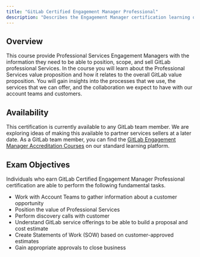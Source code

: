 ```yaml
---
title: "GitLab Certified Engagement Manager Professional"
description: "Describes the Engagement Manager certification learning objectives and cirriculum."
---
```


## Overview

This course provide Professional Services Engagement Managers with the information they need to be able to position, scope, and sell GitLab professional Services. In the course you will learn about the Professional Services value proposition and how it relates to the overall GitLab value proposition. You will gain insights into the processes that we use, the services that we can offer, and the collaboration we expect to have with our account teams and customers.

## Availability

This certification is currently available to any GitLab team member. We are exploring ideas of making this available to partner services sellers at a later date.  As a GitLab team member, you can find the [GitLab Engagement Manager Accreditation Courses](https://gitlab.edcast.com/pathways/engagement-manager-accreditation) on our standard learning platform.

## Exam Objectives

Individuals who earn GitLab Certified Engagement Manager Professional certification are able to perform the following fundamental tasks.

- Work with Account Teams to gather information about a customer opportunity
- Position the value of Professional Services
- Perform discovery calls with customer
- Understand GitLab service offerings to be able to build a proposal and cost estimate
- Create Statements of Work (SOW) based on customer-approved estimates
- Gain appropriate approvals to close business

